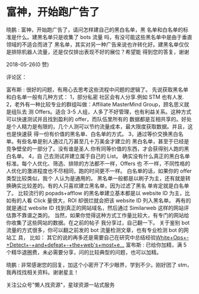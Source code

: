 # 富神，开始跑广告了

晓鹏 : 富神，开始跑广告了，请问怎样建自己的黑白名单，黑 名单和白名单的标准是什么。建黑名单只是收集了 bots 流量 吗，有没可能这些黑名单中是由于垂直领域的不适合而进了 黑名单，其实对另一种广告来说也许转化好。建黑名单仅仅 是排除机器人流量，还是仅仅排出表现不好的展位？希望能 得到您的答复，谢谢

2018-05-26(0 赞)

评论区：

富布斯 : 很好的问题，有用心去思考这些流程中问题的逻辑了。 先说获取黑名单和白名单一般有几种方式： 1，部分私密 社区会有人分享.例如 STM 也有人发. 2，老外有一种比较专业的群组叫做：Affiliate MasterMind Group，顾名思义就是组队去 测 Offers。适合 3-5 人组，人多了不好管理，也有利益关系。这种方式可以快速测试并且找到盈利的 offer，而队伍里所有的 数据都是互相共享的。好处是个人精力是有限的，几个人测可以节约流量成本，最大限度获取数据。并且，这也是快速获 得一份有价值的黑名单、白名单的方式。 3，通过等价交换黑白名单。有些名单是别人通过几万甚至几十万美金才建立的 黑白名单，甚至于已经是竞争壁垒的一部分了。没有谁是圣人.你有同等价值的东西，才会获得别人跑的黑白名单。 4，自 己去测试并建立属于自己的 List。 确实没有什么真正的黑白名单标准。每个人优化、筛选、排除的方法都不一样，Offers 也 不一样，不同性格的人优化的激进程度也不尽相同，跑的时间更不一样。 白名单的话，如果你的 offer 类型比较类似，我个 人认为是通用的。 黑名单一般都是以刷子为主，还有就是转换确实比较差的。有的人只喜欢建立黑名单，因为过滤了黑名 单肯定就是白名单了。 比较流行的 popads+afflow 的黑名单建立基本都是以 website ID 为主，比如有的人看 Click 量很大，ROI 却很烂就会把该 website ID 列入黑名单。 再有的就是通过 website ID 找到真正的网站域名，然后通过 Similarweb 这样的网站评 估靠不靠谱之类的。 当然，如果你觉得这种方式工作量比较大，有专门的网站给你收集了这些网站的数据。在之前的帖子 我分享过，自己翻一下。 关于鉴别 bot 流量的方式很多，你可以翻之前发的 bot 流量检测文章，也有专业检测 bot 的网站工 具， 比如： 其它的说的再多还是需要自己在研究中总结经验[White+Ops+-+Detect+-+and+defeat+-+the+web's+most+e...](https://www.whiteops.com/) 富布斯 : 已给你加精，满 5 个精华退圈费，未必需要分享，问的比较典型的问题，也可以加精。

晓鹏 : 非常感谢您的回复，加这个小密开了不少眼界，学到不少。刚好团了 stm，我再找找相关资料。谢谢星主！

关注公众号"懒人找资源"，星球资源一站式服务